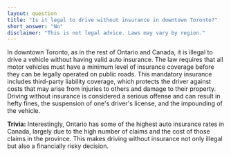 ```yaml
---
layout: question
title: "Is it legal to drive without insurance in downtown Toronto?"
short_answer: "No"
disclaimer: "This is not legal advice. Laws may vary by region."
---
```


In downtown Toronto, as in the rest of Ontario and Canada, it is illegal to drive a vehicle without having valid auto insurance. The law requires that all motor vehicles must have a minimum level of insurance coverage before they can be legally operated on public roads. This mandatory insurance includes third-party liability coverage, which protects the driver against costs that may arise from injuries to others and damage to their property. Driving without insurance is considered a serious offense and can result in hefty fines, the suspension of one's driver's license, and the impounding of the vehicle.

**Trivia:** Interestingly, Ontario has some of the highest auto insurance rates in Canada, largely due to the high number of claims and the cost of those claims in the province. This makes driving without insurance not only illegal but also a financially risky decision.

